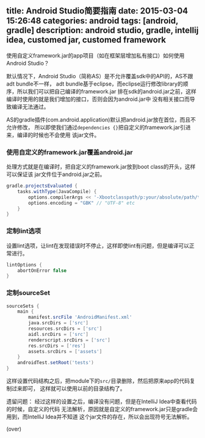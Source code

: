 ﻿title: Android Studio简要指南
date: 2015-03-04 15:26:48
categories: android
tags: [android, gradle]
description: android studio, gradle, intellij idea, customed jar, customed framework
---

使用自定义framework.jar的app项目（如在框架层增加私有接口）如何使用Android Studio？

<!-- more -->

默认情况下，Android Studio（简称AS）是不允许覆盖sdk中的API的，AS不跟adt bundle不一样，
adt bundle基于eclipse，而eclipse运行修改library的顺序，所以我们可以把自己编译的framework.jar
排在sdk的android.jar之前，这样编译时使用的就是我们增加的接口，否则会因为android.jar中
没有相关接口而导致编译无法通过。

AS的gradle插件(com.android.application)默认把android.jar放在首位，而且不允许修改，
所以即使我们通过`dependencies {}`把自定义的framework.jar引进来，编译的时候也不会使用
该jar文件。

### 使用自定义的framework.jar覆盖android.jar

处理方式就是在编译时，把自定义的framework.jar放到boot class的开头，这样可以保证该
jar文件位于android.jar之前。

```groovy build.gradle of module
gradle.projectsEvaluated {
    tasks.withType(JavaCompile) {
        options.compilerArgs << '-Xbootclasspath/p:your/absolute/path/to/framework.jar'
        options.encoding = "GBK" // "UTF-8" etc
    }
}
```

### 定制lint选项

设置lint选项，让lint在发现错误时不停止，这样即使lint有问题，但是编译可以正常进行。

```groovy build.gradle of module
lintOptions {
    abortOnError false
}
``` 

### 定制sourceSet

```groovy build.gradle of module
sourceSets {
    main {
        manifest.srcFile 'AndroidManifest.xml'
        java.srcDirs = ['src']
        resources.srcDirs = ['src']
        aidl.srcDirs = ['src']
        renderscript.srcDirs = ['src']
        res.srcDirs = ['res']
        assets.srcDirs = ['assets']
    }
    androidTest.setRoot('tests')
}
```

这样设置代码结构之后，把module下的`src/`目录删除，然后把原来app的代码复制过来即可，
这样就可以使用以前的目录结构了。

遗留问题：
经过这样的设置之后，编译没有问题，但是在IntelliJ Idea中查看代码的时候，自定义的代码
无法解析，原因就是自定义的framework.jar只是gradle会用到，而IntelliJ Idea并不知道
这个jar文件的存在，所以会出现符号无法解析。

(over)